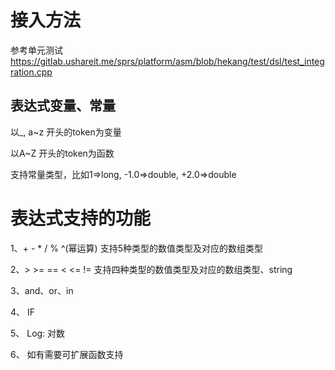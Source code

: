 # 接入方法

参考单元测试 https://gitlab.ushareit.me/sprs/platform/asm/blob/hekang/test/dsl/test_integration.cpp

## 表达式变量、常量
以_, a~z 开头的token为变量

以A~Z 开头的token为函数

支持常量类型，比如1=>long, -1.0=>double, +2.0=>double


# 表达式支持的功能

1、+ - * / % ^(幂运算) 支持5种类型的数值类型及对应的数组类型

2、> >= == < <= != 支持四种类型的数值类型及对应的数组类型、string

3、and、or、in

4、 IF

5、 Log: 对数

6、 如有需要可扩展函数支持
